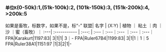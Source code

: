
##
### `单位K`(0-50k):1,(51k-100k):2, (101k-150k):3, (151k-200k):4, >200k:5
如果是畜牧，标数字，如果不是，标“-”
联盟| 名字          | (X:Y) | 植物 ｜ 粘土 ｜肉 ｜沙  ｜蜜（畜牧）｜
:---| :----------- | :---:  | :---｜:---｜:---  ｜:---｜:---｜
FPA|Karakurt|1197:83| 3|1|1| 3｜-
FPA|Ruler67B4|1199:83| 3|1|1｜1｜5
FPA|Ruler38A1|1151:97 |1|3|2|1|-



